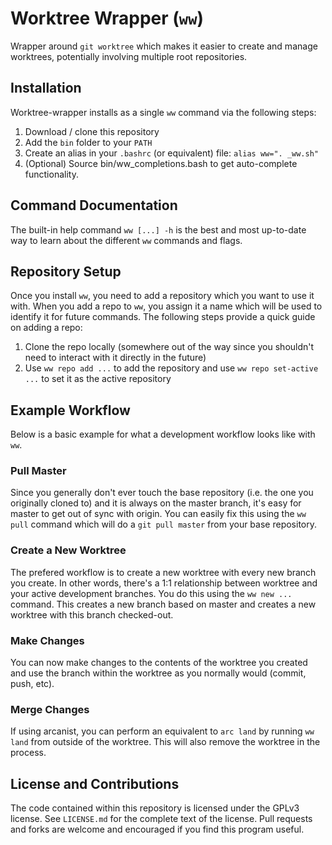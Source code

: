 # Worktree Wrapper (`ww`)
Wrapper around `git worktree` which makes it easier to create and manage worktrees, potentially involving multiple root repositories.

## Installation
Worktree-wrapper installs as a single `ww` command via the following steps:

1. Download / clone this repository
2. Add the `bin` folder to your `PATH`
3. Create an alias in your `.bashrc` (or equivalent) file: ```alias ww=". _ww.sh"```
4. (Optional) Source bin/ww_completions.bash to get auto-complete functionality.

## Command Documentation
The built-in help command `ww [...] -h` is the best and most up-to-date way to learn about the different `ww` commands and flags.

## Repository Setup
Once you install `ww`, you need to add a repository which you want to use it with. When you add a repo to `ww`, you assign it a name which will be used to identify it for future commands. The following steps provide a quick guide on adding a repo:

1. Clone the repo locally (somewhere out of the way since you shouldn't need to interact with it directly in the future)
2. Use `ww repo add ...` to add the repository and use `ww repo set-active ...` to set it as the active repository

## Example Workflow
Below is a basic example for what a development workflow looks like with `ww`.

### Pull Master
Since you generally don't ever touch the base repository (i.e. the one you originally cloned to) and it is always on the master branch, it's easy for master to get out of sync with origin. You can easily fix this using the `ww pull` command which will do a `git pull master` from your base repository.

### Create a New Worktree
The prefered workflow is to create a new worktree with every new branch you create. In other words, there's a 1:1 relationship between worktree and your active development branches. You do this using the `ww new ...` command. This creates a new branch based on master and creates a new worktree with this branch checked-out.

### Make Changes
You can now make changes to the contents of the worktree you created and use the branch within the worktree as you normally would (commit, push, etc).

### Merge Changes
If using arcanist, you can perform an equivalent to `arc land` by running `ww land` from outside of the worktree. This will also remove the worktree in the process.

## License and Contributions
The code contained within this repository is licensed under the GPLv3 license. See `LICENSE.md` for the complete text of the license. Pull requests and forks are welcome and encouraged if you find this program useful.
